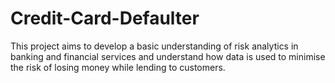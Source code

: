 # Credit-Card-Defaulter
This project aims to develop a basic understanding of risk analytics in banking and financial services and understand how data is used to minimise the risk of losing money while lending to customers.
